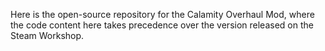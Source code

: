 Here is the open-source repository for the Calamity Overhaul Mod, where the code content here takes precedence over the version released on the Steam Workshop.
